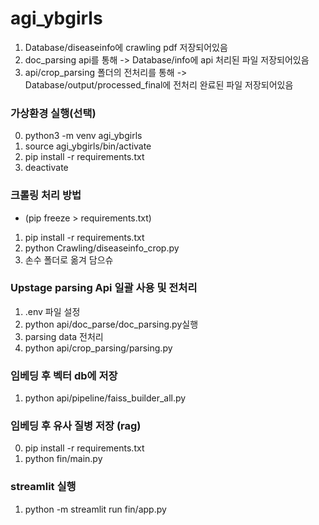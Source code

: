 # agi_ybgirls

1. Database/diseaseinfo에 crawling pdf 저장되어있음
2. doc_parsing api를 통해 -> Database/info에 api 처리된 파일 저장되어있음
3. api/crop_parsing 폴더의 전처리를 통해 -> Database/output/processed_final에 전처리 완료된 파일 저장되어있음

### 가상환경 실행(선택)
0. python3 -m venv agi_ybgirls
1. source agi_ybgirls/bin/activate
2. pip install -r requirements.txt
3. deactivate

### 크롤링 처리 방법
- (pip freeze > requirements.txt)
1. pip install -r requirements.txt
2. python Crawling/diseaseinfo_crop.py
3. 손수 폴더로 옮겨 담으슈

### Upstage parsing Api 일괄 사용 및 전처리
1. .env 파일 설정
2. python api/doc_parse/doc_parsing.py실행
3. parsing data 전처리
4. python api/crop_parsing/parsing.py

### 임베딩 후 벡터 db에 저장
1. python api/pipeline/faiss_builder_all.py

### 임베딩 후 유사 질병 저장 (rag)
0. pip install -r requirements.txt
1. python fin/main.py

### streamlit 실행
1. python -m streamlit run fin/app.py
